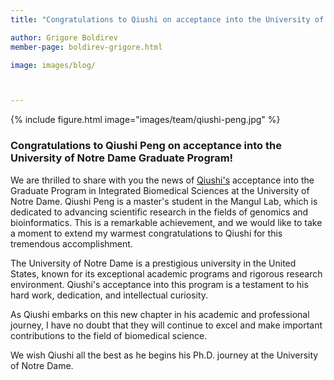 ```yaml
---
title: "Congratulations to Qiushi on acceptance into the University of Notre Dame Graduate Program!"

author: Grigore Boldirev
member-page: boldirev-grigore.html

image: images/blog/



---
```

{% include figure.html image="images/team/qiushi-peng.jpg" %}


### Congratulations to Qiushi Peng on acceptance into the University of Notre Dame Graduate Program!
We are thrilled to share with you the news of [Qiushi's](https://mangul-lab-usc.github.io/members/qiushi-peng.html) acceptance into the Graduate Program in Integrated Biomedical Sciences at the University of Notre Dame.  Qiushi Peng is a master's student in the Mangul Lab, which is dedicated to advancing scientific research in the fields of genomics and bioinformatics. This is a remarkable achievement, and we would like to take a moment to extend my warmest congratulations to Qiushi for this tremendous accomplishment.

The University of Notre Dame is a prestigious university in the United States, known for its exceptional academic programs and rigorous research environment. Qiushi's acceptance into this program is a testament to his hard work, dedication, and intellectual curiosity. 

As Qiushi embarks on this new chapter in his academic and professional journey, I have no doubt that they will continue to excel and make important contributions to the field of biomedical science. 

We wish Qiushi all the best as he begins his Ph.D. journey at the University of Notre Dame. 
